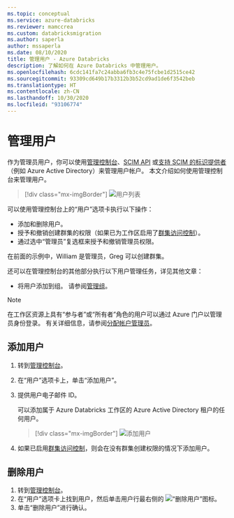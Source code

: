 ```yaml
---
ms.topic: conceptual
ms.service: azure-databricks
ms.reviewer: mamccrea
ms.custom: databricksmigration
ms.author: saperla
author: mssaperla
ms.date: 08/10/2020
title: 管理用户 - Azure Databricks
description: 了解如何在 Azure Databricks 中管理用户。
ms.openlocfilehash: 6cdc141fa7c24abba6fb3c4e75fcbe1d2515ce42
ms.sourcegitcommit: 93309cd649b17b3312b3b52cd9ad1de6f3542beb
ms.translationtype: HT
ms.contentlocale: zh-CN
ms.lasthandoff: 10/30/2020
ms.locfileid: "93106774"
---
```

# <a name="manage-users"></a>管理用户

作为管理员用户，你可以使用[管理控制台](../admin-console.md)、[SCIM API](../../dev-tools/api/latest/scim/index.md) 或[支持 SCIM 的标识提供者](scim/index.md)（例如 Azure Active Directory）来管理用户帐户。 本文介绍如何使用管理控制台来管理用户。

> [!div class="mx-imgBorder"]
> ![用户列表](../../_static/images/admin-settings/users-list.png)

可以使用管理控制台上的“用户”选项卡执行以下操作：

* 添加和删除用户。
* 授予和撤销创建群集的权限（如果已为工作区启用了[群集访问控制](../../security/access-control/cluster-acl.md)）。
* 通过选中“管理员”复选框来授予和撤销管理员权限。

在前面的示例中，William 是管理员，Greg 可以创建群集。

还可以在管理控制台的其他部分执行以下用户管理任务，详见其他文章：

* 将用户添加到组。 请参阅[管理组](groups.md)。

> [!NOTE]
>
> 在工作区资源上具有“参与者”或“所有者”角色的用户可以通过 Azure 门户以管理员身份登录。 有关详细信息，请参阅[分配帐户管理员](../account-settings/account.md#assign-initial-account-admins)。

## <a name="add-a-user"></a><a id="add-a-user"> </a><a id="add-user"> </a>添加用户

1. 转到[管理控制台](../admin-console.md)。
2. 在“用户”选项卡上，单击“添加用户”。
3. 提供用户电子邮件 ID。

   可以添加属于 Azure Databricks 工作区的 Azure Active Directory 租户的任何用户。

   > [!div class="mx-imgBorder"]
   > ![添加用户](../../_static/images/admin-settings/users-email-azure.png)

4. 如果已启用[群集访问控制](../../security/access-control/cluster-acl.md)，则会在没有群集创建权限的情况下添加用户。

## <a name="remove-a-user"></a><a id="remove-a-user"> </a><a id="remove-user"> </a>删除用户

1. 转到[管理控制台](../admin-console.md)。
2. 在“用户”选项卡上找到用户，然后单击用户行最右侧的 ![“删除用户”图标](../../_static/images/admin-settings/remove-user.png)。
3. 单击“删除用户”进行确认。